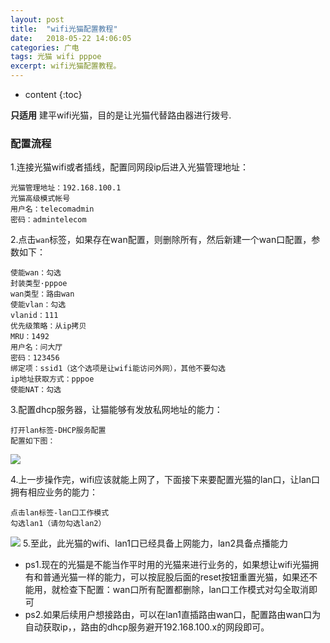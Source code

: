 ```yaml
---
layout: post
title:  "wifi光猫配置教程"
date:   2018-05-22 14:06:05
categories: 广电
tags: 光猫 wifi pppoe
excerpt: wifi光猫配置教程。
---
```


* content
{:toc}


**只适用** 建平wifi光猫，目的是让光猫代替路由器进行拨号.

### 配置流程 ###
 1.连接光猫wifi或者插线，配置同网段ip后进入光猫管理地址：
```
光猫管理地址：192.168.100.1
光猫高级模式帐号
用户名：telecomadmin
密码：admintelecom
```
 2.点击`wan`标签，如果存在wan配置，则删除所有，然后新建一个wan口配置，参数如下：
```
使能wan：勾选
封装类型·pppoe
wan类型：路由wan
使能vlan：勾选
vlanid：111
优先级策略：从ip拷贝
MRU：1492
用户名：问大厅
密码：123456
绑定项：ssid1（这个选项是让wifi能访问外网），其他不要勾选
ip地址获取方式：pppoe
使能NAT：勾选
```
3.配置dhcp服务器，让猫能够有发放私网地址的能力：
```	
打开lan标签-DHCP服务配置
配置如下图：
```	
![](http://p94dvrayw.bkt.clouddn.com/18-5-22/55732070.jpg)
	

4.上一步操作完，wifi应该就能上网了，下面接下来要配置光猫的lan口，让lan口拥有相应业务的能力：
```	
点击lan标签-lan口工作模式
勾选lan1（请勿勾选lan2）
```
![](http://p94dvrayw.bkt.clouddn.com/18-5-22/33474697.jpg)
5.至此，此光猫的wifi、lan1口已经具备上网能力，lan2具备点播能力

- ps1.现在的光猫是不能当作平时用的光猫来进行业务的，如果想让wifi光猫拥有和普通光猫一样的能力，可以按屁股后面的reset按钮重置光猫，如果还不能用，就检查下配置：wan口所有配置都删除，lan口工作模式对勾全取消即可
- ps2.如果后续用户想接路由，可以在lan1直插路由wan口，配置路由wan口为自动获取ip，，路由的dhcp服务避开192.168.100.x的网段即可。


  